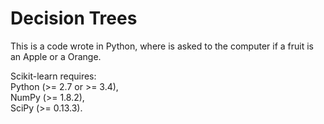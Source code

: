 # Decision Trees
This is a code wrote in Python, where is asked to the computer if a fruit is an Apple or a Orange.

Scikit-learn requires:<br>
Python (>= 2.7 or >= 3.4),<br>
NumPy (>= 1.8.2),<br>
SciPy (>= 0.13.3).
